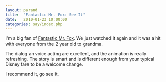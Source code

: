 ```yaml
---
layout: parand
title:  "Fantastic Mr. Fox: See It"
date:   2010-01-23 10:00:00
categories: say/index.php
---
```

I'm a big fan of [Fantastic Mr. Fox](/web/20121118030007/http://www.imdb.com/title/tt0432283/). We just watched it again and it was a hit with everyone from the 2 year old to grandma. 

The dialog an voice acting are excellent, and the animation is really refreshing. The story is smart and is different enough from your typical Disney fare to be a welcome change. 

I recommend it, go see it.
